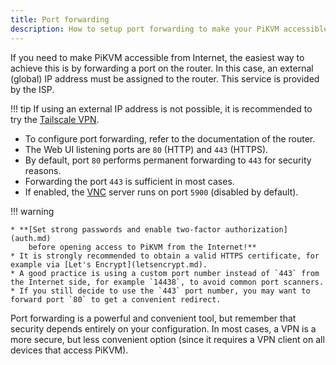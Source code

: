 ```yaml
---
title: Port forwarding
description: How to setup port forwarding to make your PiKVM accessible from Internet
---
```


If you need to make PiKVM accessible from Internet, the easiest way to
achieve this is by forwarding a port on the router. In this case, an
external (global) IP address must be assigned to the router. This
service is provided by the ISP.

!!! tip
    If using an external IP address is not possible, it is recommended to try
    the [Tailscale VPN](tailscale.md).

* To configure port forwarding, refer to the documentation of the router.
* The Web UI listening ports are `80` (HTTP) and `443` (HTTPS).
* By default, port `80` performs permanent forwarding to `443` for security reasons.
* Forwarding the port `443` is sufficient in most cases.
* If enabled, the [VNC](vnc.md) server runs on port `5900` (disabled by default).

!!! warning

    * **[Set strong passwords and enable two-factor authorization](auth.md)
        before opening access to PiKVM from the Internet!**
    * It is strongly recommended to obtain a valid HTTPS certificate, for example via [Let's Encrypt](letsencrypt.md).
    * A good practice is using a custom port number instead of `443` from the Internet side, for example `14438`, to avoid common port scanners.
    * If you still decide to use the `443` port number, you may want to forward port `80` to get a convenient redirect.

Port forwarding is a powerful and convenient tool, but remember that security depends entirely on your configuration.
In most cases, a VPN is a more secure, but less convenient option (since it requires a VPN client on all devices that access PiKVM).
